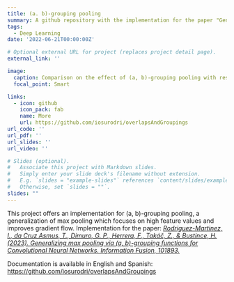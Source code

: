 ```yaml
---
title: (a. b)-grouping pooling
summary: A github repository with the implementation for the paper "Generalizing max pooling via (a, b)-grouping functions for Convolutional Neural Networks".
tags:
  - Deep Learning
date: '2022-06-21T00:00:00Z'

# Optional external URL for project (replaces project detail page).
external_link: ''

image:
  caption: Comparison on the effect of (a, b)-grouping pooling with respect to classic pooling operators.
  focal_point: Smart

links:
  - icon: github
    icon_pack: fab
    name: More
    url: https://github.com/iosurodri/overlapsAndGroupings
url_code: ''
url_pdf: ''
url_slides: ''
url_video: ''

# Slides (optional).
#   Associate this project with Markdown slides.
#   Simply enter your slide deck's filename without extension.
#   E.g. `slides = "example-slides"` references `content/slides/example-slides.md`.
#   Otherwise, set `slides = ""`.
slides: ""
---
```


This project offers an implementation for (a, b)-grouping pooling, a generalization of max pooling which focuses on high feature values and improves gradient flow. Implementation for the paper: [*Rodriguez-Martinez, I., da Cruz Asmus, T., Dimuro, G. P., Herrera, F., Takáč, Z., & Bustince, H. (2023). Generalizing max pooling via (a, b)-grouping functions for Convolutional Neural Networks. Information Fusion, 101893.*](https://www.sciencedirect.com/science/article/pii/S1566253523002099)

Documentation is available in English and Spanish: https://github.com/iosurodri/overlapsAndGroupings

